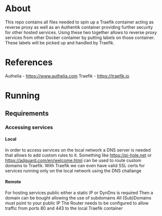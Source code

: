 # About

This repo contains all files needed to spin up a Traefik container acting as reverse proxy as well as an Authentik container
providing further security for other hosted services.
Using these two together allows to reverse proxy services from other Docker container by putting labels on those container. These labels will
be picked up and handled by Traefik.

# References

Authelia - https://www.authelia.com
Traefik - https://traefik.io

# Running

## Requirements
### Accessing services
#### Local
In order to access services on the local network a DNS server is needed that allows to add custom rules to it. Something like https://pi-hole.net or https://adguard.com/en/welcome.html can be used to route custom domains to Traefik. 
With Traefik we can even have valid SSL certs for services running only on the local network using the DNS challange
#### Remote
For hosting services public either a static IP or DynDns is required
Then a domain can be bought allowing the use of subdomains
All (Sub)Domains must point to your public IP
The Router needs to be configured to allow traffic from ports 80 and 443 to the local Traefik container
